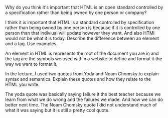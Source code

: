 Why do you think it's important that HTML is an open standard controlled by a specification rather than being owned by one person or company?

I think it is important that HTML is a standard controlled by specification rather than being owned by one person is because if it is controlled by one person than that indiviual will update however they want. And also HTMl would not be what it is today.
Describe the difference between an element and a tag. Use examples.

An element in HTML is represents the root of the document you are in and the tag are the symbols we used within a website to define and format it the way we want to format it.

In the lecture, I used two quotes from Yoda and Noam Chomsky to explain syntax and semantics. Explain these quotes and how they relate to the HTML you write.

The yoda quote was basically saying failure it the best teacher because we learn from what we do wrong and the failures we made. And how we can do better next time. The Noam Chomsky quote I did not understand much of what it was saying but it is still a pretty cool quote.
